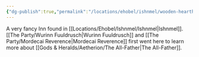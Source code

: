 ```yaml
---
{"dg-publish":true,"permalink":"/locations/ehobel/ishnmel/wooden-hearth-inn/","tags":["Discovered"],"updated":"2025-06-10T19:04:11.665+01:00"}
---
```


A very fancy Inn found in [[Locations/Ehobel/Ishnmel/Ishnmel\|Ishnmel]]. [[The Party/Wurinn Fuuldrusch\|Wurinn Fuuldrusch]] and [[The Party/Mordecai Reverence\|Mordecai Reverence]] first went here to learn more about [[Gods & Heralds/Aetherion/The All-Father\|The All-Father]].